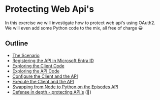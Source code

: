 # Protecting Web Api's

In this exercise we will investigate how to protect web api's using OAuth2. We will even add some Python code to the mix, all free of charge 😀

## Outline

* [The Scenario](doc/the_scenario.md)
* [Registering the API in Microsoft Entra ID](doc/registering_api_in_azure_ad.md)
* [Exploring the Client Code](doc/exploring_the_client_code.md)
* [Exploring the API Code](doc/exploring_the_api_code.md)
* [Configure the Client and the API](doc/configure_client_anda_api.md)
* [Execute the Client and the API](doc/execute_client_and_api.md)
* [Swapping from Node to Python on the Episodes API](doc/swapping_tech_for_episodes_api.md)
* [Defense in depth - protecting API's](doc/protecting_apis.md) (🥸)
